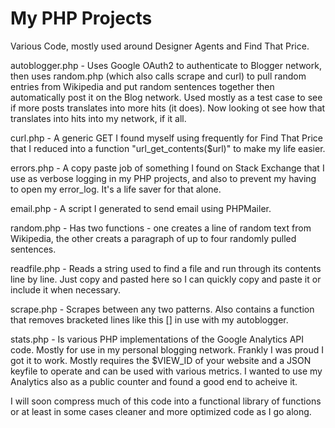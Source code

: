 # My PHP Projects
Various Code, mostly used around Designer Agents and Find That Price.

autoblogger.php - Uses Google OAuth2 to authenticate to Blogger network, then uses random.php (which also calls scrape and curl) to pull random entries from Wikipedia and put random sentences together then automatically post it on the Blog network.  Used mostly as a test case to see if more posts translates into more hits (it does).  Now looking ot see how that translates into hits into my network, if it all.

curl.php - A generic GET I found myself using frequently for Find That Price that I reduced into a function "url_get_contents($url)" to make my life easier.

errors.php - A copy paste job of something I found on Stack Exchange that I use as verbose logging in my PHP projects, and also to prevent my having to open my error_log.  It's a life saver for that alone.

email.php - A script I generated to send email using PHPMailer.

random.php - Has two functions - one creates a line of random text from Wikipedia, the other creats a paragraph of up to four randomly pulled sentences.

readfile.php - Reads a string used to find a file and run through its contents line by line.  Just copy and pasted here so I can quickly copy and paste it or include it when necessary.

scrape.php - Scrapes between any two patterns.  Also contains a function that removes bracketed lines like this [] in use with my autoblogger.

stats.php - Is various PHP implementations of the Google Analytics API code.  Mostly for use in my personal blogging network.  Frankly I was proud I got it to work.  Mostly requires the $VIEW_ID of your website and a JSON keyfile to operate and can be used with various metrics.  I wanted to use my Analytics also as a public counter and found a good end to acheive it.

I will soon compress much of this code into a functional library of functions or at least in some cases cleaner and more optimized code as I go along.
